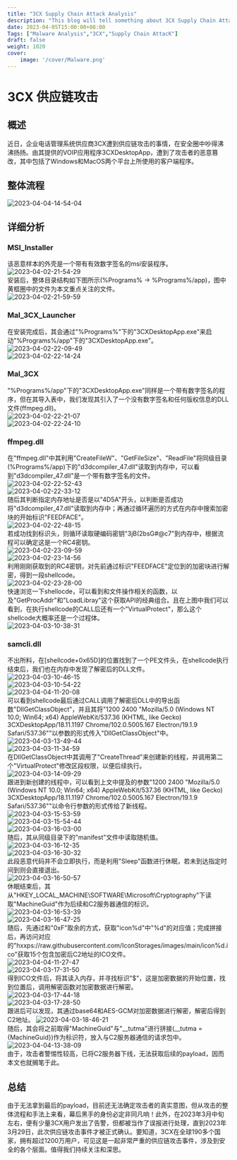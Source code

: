 ```yaml
---
title: "3CX Supply Chain Attack Analysis"
description: "This blog will tell something about 3CX Supply Chain Attack"
date: 2023-04-05T15:00:00+08:00
Tags: ["Malware Analysis","3CX","Supply Chain AttacK"]
draft: false
weight: 1020
cover: 
    image: '/cover/Malware.png'
---
```


# 3CX 供应链攻击  
## 概述  
近日，企业电话管理系统供应商3CX遭到供应链攻击的事情，在安全圈中吵得沸沸扬扬。由其提供的VOIP应用程序3CXDesktopApp，遭到了攻击者的恶意篡改，其中包括了Windows和MacOS两个平台上所使用的客户端程序。
## 整体流程  
![2023-04-04-14-54-04](https://raw.githubusercontent.com/g0mxxm/blog_pictures/main/blog/Fake-net%20Cookbook/2023-04-04-14-54-04.png)  
## 详细分析  
### MSI_Installer  
该恶意样本的外壳是一个带有有效数字签名的msi安装程序。  
![2023-04-02-21-54-29](https://raw.githubusercontent.com/g0mxxm/blog_pictures/main/blog/3CX/2023-04-02-21-54-29.png)  
安装后，整体目录结构如下图所示(%Programs% -> %Programs%/app)，图中黄框圈中的文件为本文重点关注的文件。  
![2023-04-02-21-59-59](https://raw.githubusercontent.com/g0mxxm/blog_pictures/main/blog/3CX/2023-04-02-21-59-59.png)  
### Mal_3CX_Launcher
在安装完成后，其会通过"%Programs%"下的"3CXDesktopApp.exe"来启动"%Programs%/app"下的"3CXDesktopApp.exe"。  
![2023-04-02-22-09-49](https://raw.githubusercontent.com/g0mxxm/blog_pictures/main/blog/3CX/2023-04-02-22-09-49.png)  
![2023-04-02-22-14-24](https://raw.githubusercontent.com/g0mxxm/blog_pictures/main/blog/3CX/2023-04-02-22-14-24.png)
### Mal_3CX  
"%Programs%/app"下的"3CXDesktopApp.exe"同样是一个带有数字签名的程序，但在其导入表中，我们发现其引入了一个没有数字签名和任何版权信息的DLL文件(ffmpeg.dll)。  
![2023-04-02-22-21-07](https://raw.githubusercontent.com/g0mxxm/blog_pictures/main/blog/3CX/2023-04-02-22-21-07.png)  
![2023-04-02-22-24-10](https://raw.githubusercontent.com/g0mxxm/blog_pictures/main/blog/3CX/2023-04-02-22-24-10.png)  
### ffmpeg.dll  
在"ffmpeg.dll"中其利用"CreateFileW"、"GetFileSize"、"ReadFile"将同级目录(%Programs%/app)下的"d3dcompiler_47.dll"读取到内存中，可以看到"d3dcompiler_47.dll"是一个带有数字签名的文件。  
![2023-04-02-22-52-43](https://raw.githubusercontent.com/g0mxxm/blog_pictures/main/blog/3CX/2023-04-02-22-52-43.png)  
![2023-04-02-22-33-12](https://raw.githubusercontent.com/g0mxxm/blog_pictures/main/blog/3CX/2023-04-02-22-33-12.png)  
随后其判断指定内存地址是否是以"4D5A"开头，以判断是否成功将"d3dcompiler_47.dll"读取到内存中；再通过循环遍历的方式在内存中搜索加密块的开始标识"FEEDFACE"。  
![2023-04-02-22-48-15](https://raw.githubusercontent.com/g0mxxm/blog_pictures/main/blog/3CX/2023-04-02-22-48-15.png)  
若成功找到标识头，则循环读取硬编码密钥"3jB(2bsG#@c7"到内存中，根据流程可以确定这是一个RC4密钥。  
![2023-04-02-23-09-59](https://raw.githubusercontent.com/g0mxxm/blog_pictures/main/blog/3CX/2023-04-02-23-09-59.png)  
![2023-04-02-23-14-56](https://raw.githubusercontent.com/g0mxxm/blog_pictures/main/blog/3CX/2023-04-02-23-14-56.png)  
利用刚刚获取到的RC4密钥，对先前通过标识"FEEDFACE"定位到的加密块进行解密，得到一段shellcode。  
![2023-04-02-23-28-00](https://raw.githubusercontent.com/g0mxxm/blog_pictures/main/blog/3CX/2023-04-02-23-28-00.png)  
快速浏览一下shellocde，可以看到和文件操作相关的函数，以及"GetProcAddr"和"LoadLibray"这个获取API的经典组合。且在上图中我们可以看到，在执行shellcode的CALL后还有一个"VirtualProtect"，那么这个shellcode大概率还是一个过程体。  
![2023-04-03-10-38-31](https://raw.githubusercontent.com/g0mxxm/blog_pictures/main/blog/3CX/2023-04-03-10-38-31.png)  
### samcli.dll  
不出所料，在[shellcode+0x65D]的位置找到了一个PE文件头，在shellcode执行结束后，我们也在内存中发现了解密后的DLL文件。  
![2023-04-03-10-46-15](https://raw.githubusercontent.com/g0mxxm/blog_pictures/main/blog/3CX/2023-04-03-10-46-15.png)  
![2023-04-03-10-54-22](https://raw.githubusercontent.com/g0mxxm/blog_pictures/main/blog/3CX/2023-04-03-10-54-22.png)  
![2023-04-04-11-20-08](https://raw.githubusercontent.com/g0mxxm/blog_pictures/main/blog/3CX/2023-04-04-11-20-08.png)  
可以看到shellcode最后通过CALL调用了解密后DLL中的导出函数"DllGetClassObject"，并且其将"1200 2400 \"Mozilla/5.0 (Windows NT 10.0; Win64; x64) AppleWebKit/537.36 (KHTML, like Gecko) 3CXDesktopApp/18.11.1197 Chrome/102.0.5005.167 Electron/19.1.9 Safari/537.36\""以参数的形式传入"DllGetClassObject"中。  
![2023-04-03-13-49-44](https://raw.githubusercontent.com/g0mxxm/blog_pictures/main/blog/3CX/2023-04-03-13-49-44.png)  
![2023-04-03-11-34-59](https://raw.githubusercontent.com/g0mxxm/blog_pictures/main/blog/3CX/2023-04-03-11-34-59.png)  
在DllGetClassObject中其调用了"CreateThread"来创建新的线程，并调用第二个"VirtualProtect"修改区段权限，以便后续执行。  
![2023-04-03-14-09-29](https://raw.githubusercontent.com/g0mxxm/blog_pictures/main/blog/3CX/2023-04-03-14-09-29.png)  
跟进到新创建的线程中，可以看到上文中提及的参数"1200 2400 \"Mozilla/5.0 (Windows NT 10.0; Win64; x64) AppleWebKit/537.36 (KHTML, like Gecko) 3CXDesktopApp/18.11.1197 Chrome/102.0.5005.167 Electron/19.1.9 Safari/537.36\""以命令行参数的形式传给了新线程。  
![2023-04-03-15-53-59](https://raw.githubusercontent.com/g0mxxm/blog_pictures/main/blog/3CX/2023-04-03-15-53-59.png)  
![2023-04-03-15-54-44](https://raw.githubusercontent.com/g0mxxm/blog_pictures/main/blog/3CX/2023-04-03-15-54-44.png)  
![2023-04-03-16-03-00](https://raw.githubusercontent.com/g0mxxm/blog_pictures/main/blog/3CX/2023-04-03-16-03-00.png)  
随后，其从同级目录下的"manifest"文件中读取随机值。  
![2023-04-03-16-12-35](https://raw.githubusercontent.com/g0mxxm/blog_pictures/main/blog/3CX/2023-04-03-16-12-35.png)  
![2023-04-03-16-30-32](https://raw.githubusercontent.com/g0mxxm/blog_pictures/main/blog/3CX/2023-04-03-16-30-32.png)  
此段恶意代码并不会立即执行，而是利用"Sleep"函数进行休眠，若未到达指定时间到则会直接退出。  
![2023-04-03-16-50-57](https://raw.githubusercontent.com/g0mxxm/blog_pictures/main/blog/3CX/2023-04-03-16-50-57.png)  
休眠结束后，其从"HKEY_LOCAL_MACHINE\SOFTWARE\Microsoft\Cryptography"下读取"MachineGuid"作为后续和C2服务器通信的标识。  
![2023-04-03-16-53-39](https://raw.githubusercontent.com/g0mxxm/blog_pictures/main/blog/3CX/2023-04-03-16-53-39.png)  
![2023-04-03-16-47-25](https://raw.githubusercontent.com/g0mxxm/blog_pictures/main/blog/3CX/2023-04-03-16-47-25.png)  
随后，先通过和"0xF"取余的方式，获取"icon%d"中"%d"的对应值；完成拼接后，再访问对应的"hxxps://raw.githubusercontent.com/IconStorages/images/main/icon%d.ico"获取15个包含加密后C2地址的ICO文件。  
![2023-04-04-11-27-47](https://raw.githubusercontent.com/g0mxxm/blog_pictures/main/blog/3CX/2023-04-04-11-27-47.png)  
![2023-04-03-17-31-50](https://raw.githubusercontent.com/g0mxxm/blog_pictures/main/blog/3CX/2023-04-03-17-31-50.png)  
得到ICO文件后，将其读入内存，并寻找标识"$"，这是加密数据的开始位置，找到位置后，调用解密函数对加密数据进行解密。  
![2023-04-03-17-44-18](https://raw.githubusercontent.com/g0mxxm/blog_pictures/main/blog/3CX/2023-04-03-17-44-18.png)  
![2023-04-03-17-28-50](https://raw.githubusercontent.com/g0mxxm/blog_pictures/main/blog/3CX/2023-04-03-17-28-50.png)  
跟进后可以发现，其通过base64和AES-GCM对加密数据进行解密，解密后得到C2地址。 
![2023-04-03-18-46-21](https://raw.githubusercontent.com/g0mxxm/blog_pictures/main/blog/3CX/2023-04-03-18-46-21.png)  
随后，其会将之前取得"MachineGuid"与"__tutma"进行拼接(__tutma = {MachineGuid})作为标识符，放入与C2服务器通信的请求包中。  
![2023-04-04-13-38-09](https://raw.githubusercontent.com/g0mxxm/blog_pictures/main/blog/3CX/2023-04-04-13-38-09.png)  
由于，攻击者警惕性较高，已将C2服务器下线，无法获取后续的payload，因而本文也就搁笔于此。
## 总结  
由于无法拿到最后的payload，目前还无法确定攻击者的真实意图，但从攻击的整体流程和手法上来看，幕后黑手的身份必定非同凡响！此外，在2023年3月中旬左右，便有少量3CX用户发出了告警，但都被当作了误报进行处理，直到2023年3月29日，此次供应链攻击事件才被正式确认。要知道，3CX在全球190多个国家，拥有超过1200万用户，可见这是一起非常严重的供应链攻击事件，涉及到安全的各个层面。值得我们持续关注和深思。
